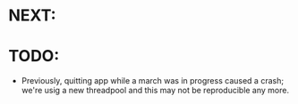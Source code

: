 # NEXT:
# TODO:
- Previously, quitting app while a march was in progress caused a crash; we're usig a new threadpool and this may not be reproducible any more.